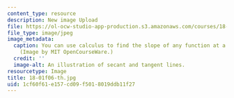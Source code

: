 ```yaml
---
content_type: resource
description: New image Upload
file: https://ol-ocw-studio-app-production.s3.amazonaws.com/courses/18-01-single-variable-calculus-fall-2006/1cf60f61e157cd09f5018019ddb11f27_18-01f06-th.jpg
file_type: image/jpeg
image_metadata:
  caption: You can use calculus to find the slope of any function at a given point.
    (Image by MIT OpenCourseWare.)
  credit: ''
  image-alt: An illustration of secant and tangent lines.
resourcetype: Image
title: 18-01f06-th.jpg
uid: 1cf60f61-e157-cd09-f501-8019ddb11f27
---
```

